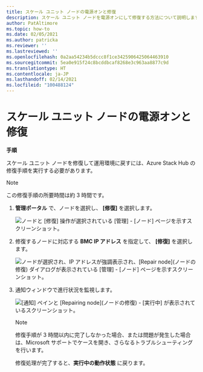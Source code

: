 ```yaml
---
title: スケール ユニット ノードの電源オンと修復
description: スケール ユニット ノードを電源オンにして修復する方法について説明します
author: PatAltimore
ms.topic: how-to
ms.date: 02/05/2021
ms.author: patricka
ms.reviewer: ''
ms.lastreviewed: ''
ms.openlocfilehash: 0a2aa54234b5dccc8f1ce3425906425064463910
ms.sourcegitcommit: 5ea0e915f24c8bcddbcaf8268e3c963aa8877c9d
ms.translationtype: HT
ms.contentlocale: ja-JP
ms.lasthandoff: 02/14/2021
ms.locfileid: "100488124"
---
```

# <a name="powering-on-and-repairing-a-scale-unit-node"></a>スケール ユニット ノードの電源オンと修復

**手順**

スケール ユニット ノードを修復して運用環境に戻すには、Azure Stack Hub の修復手順を実行する必要があります。

> [!NOTE]
> この修復手順の所要時間は約 3 時間です。

1.  **管理ポータル** で、ノードを選択し、 **[修復]** を選択します。

    ![ノードと [修復] 操作が選択されている [管理] - [ノード] ページを示すスクリーンショット。](media/image-52.png)

1.  修復するノードに対応する **BMC IP アドレス** を指定して、 **[修復]** を選択します。

    ![ノードが選択され、IP アドレスが強調表示され、[Repair node]\(ノードの修復\) ダイアログが表示されている [管理] - [ノード] ページを示すスクリーンショット。](media/image-53.png)

1.  通知ウィンドウで進行状況を監視します。

    ![[通知] ペインと [Repairing node]\(ノードの修復\) - [実行中] が表示されているスクリーンショット。](media/image-54.png)
    
    
    > [!NOTE]
    > 修復手順が 3 時間以内に完了しなかった場合、または問題が発生した場合は、Microsoft サポートでケースを開き、さらなるトラブルシューティングを行います。
    
    修復処理が完了すると、**実行中の動作状態** に戻ります。
    
